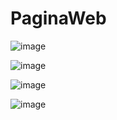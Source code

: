 # PaginaWeb
 ![image](https://github.com/shannon-benavides/PaginaWeb/assets/135678013/326e4e51-9b77-4c61-935d-d8ec8869ea10)

 ![image](https://github.com/shannon-benavides/PaginaWeb/assets/135678013/02d61f56-9ff3-4885-b9f7-ae37dcdc8cf6)

 ![image](https://github.com/shannon-benavides/PaginaWeb/assets/135678013/6c1589dc-40f9-4eda-9263-be8ed77a9e40)

 ![image](https://github.com/shannon-benavides/PaginaWeb/assets/135678013/dbc9ae21-2229-4214-830f-c8760b43c5c7)



